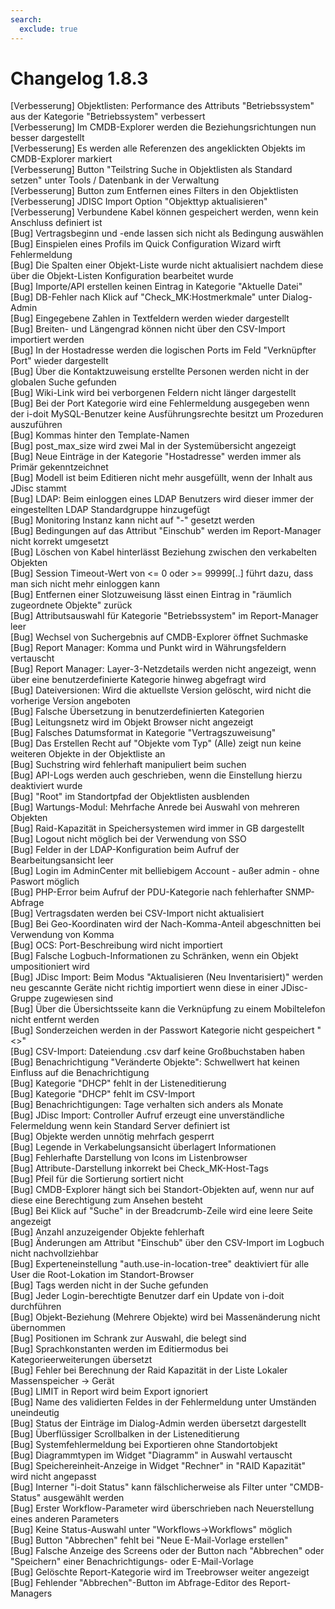 ```yaml
---
search:
  exclude: true
---
```

# Changelog 1.8.3
<!-- cSpell:disable -->
<!-- markdownlint-disable MD052 -->
[Verbesserung]  Objektlisten: Performance des Attributs "Betriebssystem" aus der Kategorie "Betriebssystem" verbessert<br>
[Verbesserung]  Im CMDB-Explorer werden die Beziehungsrichtungen nun besser dargestellt<br>
[Verbesserung]  Es werden alle Referenzen des angeklickten Objekts im CMDB-Explorer markiert<br>
[Verbesserung]  Button "Teilstring Suche in Objektlisten als Standard setzen" unter Tools / Datenbank in der Verwaltung<br>
[Verbesserung]  Button zum Entfernen eines Filters in den Objektlisten<br>
[Verbesserung]  JDISC Import Option "Objekttyp aktualisieren"<br>
[Verbesserung]  Verbundene Kabel können gespeichert werden, wenn kein Anschluss definiert ist<br>
[Bug]           Vertragsbeginn und -ende lassen sich nicht als Bedingung auswählen<br>
[Bug]           Einspielen eines Profils im Quick Configuration Wizard wirft Fehlermeldung<br>
[Bug]           Die Spalten einer Objekt-Liste wurde nicht aktualisiert nachdem diese über die Objekt-Listen Konfiguration bearbeitet wurde<br>
[Bug]           Importe/API erstellen keinen Eintrag in Kategorie "Aktuelle Datei"<br>
[Bug]           DB-Fehler nach Klick auf "Check_MK:Hostmerkmale" unter Dialog-Admin<br>
[Bug]           Eingegebene Zahlen in Textfeldern werden wieder dargestellt<br>
[Bug]           Breiten- und Längengrad können nicht über den CSV-Import importiert werden<br>
[Bug]           In der Hostadresse werden die logischen Ports im Feld "Verknüpfter Port" wieder dargestellt<br>
[Bug]           Über die Kontaktzuweisung erstellte Personen werden nicht in der globalen Suche gefunden<br>
[Bug]           Wiki-Link wird bei verborgenen Feldern nicht länger dargestellt<br>
[Bug]           Bei der Port Kategorie wird eine Fehlermeldung ausgegeben wenn der i-doit MySQL-Benutzer keine Ausführungsrechte besitzt um Prozeduren auszuführen<br>
[Bug]           Kommas hinter den Template-Namen<br>
[Bug]           post_max_size wird zwei Mal in der Systemübersicht angezeigt<br>
[Bug]           Neue Einträge in der Kategorie "Hostadresse" werden immer als Primär gekenntzeichnet<br>
[Bug]           Modell ist beim Editieren nicht mehr ausgefüllt, wenn der Inhalt aus JDisc stammt<br>
[Bug]           LDAP: Beim einloggen eines LDAP Benutzers wird dieser immer der eingestellten LDAP Standardgruppe hinzugefügt<br>
[Bug]           Monitoring Instanz kann nicht auf "-" gesetzt werden<br>
[Bug]           Bedingungen auf das Attribut "Einschub" werden im Report-Manager nicht korrekt umgesetzt<br>
[Bug]           Löschen von Kabel hinterlässt Beziehung zwischen den verkabelten Objekten<br>
[Bug]           Session Timeout-Wert von <= 0 oder >= 99999[..] führt dazu, dass man sich nicht mehr einloggen kann<br>
[Bug]           Entfernen einer Slotzuweisung lässt einen Eintrag in "räumlich zugeordnete Objekte" zurück<br>
[Bug]           Attributsauswahl für Kategorie "Betriebssystem" im Report-Manager leer<br>
[Bug]           Wechsel von Suchergebnis auf CMDB-Explorer öffnet Suchmaske<br>
[Bug]           Report Manager: Komma und Punkt wird in Währungsfeldern vertauscht<br>
[Bug]           Report Manager: Layer-3-Netzdetails werden nicht angezeigt, wenn über eine benutzerdefinierte Kategorie hinweg abgefragt wird<br>
[Bug]           Dateiversionen: Wird die aktuellste Version gelöscht, wird nicht die vorherige Version angeboten<br>
[Bug]           Falsche Übersetzung in benutzerdefinierten Kategorien<br>
[Bug]           Leitungsnetz wird im Objekt Browser nicht angezeigt<br>
[Bug]           Falsches Datumsformat in Kategorie "Vertragszuweisung"<br>
[Bug]           Das Erstellen Recht auf "Objekte vom Typ" (Alle) zeigt nun keine weiteren Objekte in der Objektliste an<br>
[Bug]           Suchstring wird fehlerhaft manipuliert beim suchen<br>
[Bug]           API-Logs werden auch geschrieben, wenn die Einstellung hierzu deaktiviert wurde<br>
[Bug]           "Root" im Standortpfad der Objektlisten ausblenden<br>
[Bug]           Wartungs-Modul: Mehrfache Anrede bei Auswahl von mehreren Objekten<br>
[Bug]           Raid-Kapazität in Speichersystemen wird immer in GB dargestellt<br>
[Bug]           Logout nicht möglich bei der Verwendung von SSO<br>
[Bug]           Felder in der LDAP-Konfiguration beim Aufruf der Bearbeitungsansicht leer<br>
[Bug]           Login im AdminCenter mit belliebigem Account - außer admin - ohne Paswort möglich<br>
[Bug]           PHP-Error beim Aufruf der PDU-Kategorie nach fehlerhafter SNMP-Abfrage<br>
[Bug]           Vertragsdaten werden bei CSV-Import nicht aktualisiert<br>
[Bug]           Bei Geo-Koordinaten wird der Nach-Komma-Anteil abgeschnitten bei Verwendung von Komma<br>
[Bug]           OCS: Port-Beschreibung wird nicht importiert<br>
[Bug]           Falsche Logbuch-Informationen zu Schränken, wenn ein Objekt umpositioniert wird<br>
[Bug]           JDisc Import: Beim Modus "Aktualisieren (Neu Inventarisiert)" werden neu gescannte Geräte nicht richtig importiert wenn diese in einer JDisc-Gruppe zugewiesen sind<br>
[Bug]           Über die Übersichtsseite kann die Verknüpfung zu einem Mobiltelefon nicht entfernt werden<br>
[Bug]           Sonderzeichen werden in der Passwort Kategorie nicht gespeichert "<>"<br>
[Bug]           CSV-Import: Dateiendung .csv darf keine Großbuchstaben haben<br>
[Bug]           Benachrichtigung "Veränderte Objekte": Schwellwert hat keinen Einfluss auf die Benachrichtigung<br>
[Bug]           Kategorie "DHCP" fehlt in der Listeneditierung<br>
[Bug]           Kategorie "DHCP" fehlt im CSV-Import<br>
[Bug]           Benachrichtigungen: Tage verhalten sich anders als Monate<br>
[Bug]           JDisc Import: Controller Aufruf erzeugt eine unverständliche Felermeldung wenn kein Standard Server definiert ist<br>
[Bug]           Objekte werden unnötig mehrfach gesperrt<br>
[Bug]           Legende in Verkabelungsansicht überlagert Informationen<br>
[Bug]           Fehlerhafte Darstellung von Icons im Listenbrowser<br>
[Bug]           Attribute-Darstellung inkorrekt bei Check_MK-Host-Tags<br>
[Bug]           Pfeil für die Sortierung sortiert nicht<br>
[Bug]           CMDB-Explorer hängt sich bei Standort-Objekten auf, wenn nur auf diese eine Berechtigung zum Ansehen besteht<br>
[Bug]           Bei Klick auf "Suche" in der Breadcrumb-Zeile wird eine leere Seite angezeigt<br>
[Bug]           Anzahl anzuzeigender Objekte fehlerhaft<br>
[Bug]           Änderungen am Attribut "Einschub" über den CSV-Import im Logbuch nicht nachvollziehbar<br>
[Bug]           Experteneinstellung "auth.use-in-location-tree" deaktiviert für alle User die Root-Lokation im Standort-Browser<br>
[Bug]           Tags werden nicht in der Suche gefunden<br>
[Bug]           Jeder Login-berechtigte Benutzer darf ein Update von i-doit durchführen<br>
[Bug]           Objekt-Beziehung (Mehrere Objekte) wird bei Massenänderung nicht übernommen<br>
[Bug]           Positionen im Schrank zur Auswahl, die belegt sind<br>
[Bug]           Sprachkonstanten werden im Editiermodus bei Kategorieerweiterungen übersetzt<br>
[Bug]           Fehler bei Berechnung der Raid Kapazität in der Liste Lokaler Massenspeicher -> Gerät<br>
[Bug]           LIMIT in Report wird beim Export ignoriert<br>
[Bug]           Name des validierten Feldes in der Fehlermeldung unter Umständen uneindeutig<br>
[Bug]           Status der Einträge im Dialog-Admin werden übersetzt dargestellt<br>
[Bug]           Überflüssiger Scrollbalken in der Listeneditierung<br>
[Bug]           Systemfehlermeldung bei Exportieren ohne Standortobjekt<br>
[Bug]           Diagrammtypen im Widget "Diagramm" in Auswahl vertauscht<br>
[Bug]           Speichereinheit-Anzeige in Widget "Rechner" in "RAID Kapazität" wird nicht angepasst<br>
[Bug]           Interner "i-doit Status" kann fälschlicherweise als Filter unter "CMDB-Status" ausgewählt werden<br>
[Bug]           Erster Workflow-Parameter wird überschrieben nach Neuerstellung eines anderen Parameters<br>
[Bug]           Keine Status-Auswahl unter "Workflows->Workflows" möglich<br>
[Bug]           Button "Abbrechen" fehlt bei "Neue E-Mail-Vorlage erstellen"<br>
[Bug]           Falsche Anzeige des Screens oder der Button nach "Abbrechen" oder "Speichern" einer Benachrichtigungs- oder E-Mail-Vorlage<br>
[Bug]           Gelöschte Report-Kategorie wird im Treebrowser weiter angezeigt<br>
[Bug]           Fehlender "Abbrechen"-Button im Abfrage-Editor des Report-Managers<br>
